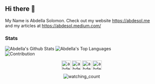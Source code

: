 ## Hi there 👋

My Name is Abdella Solomon. Check out my website https://abdesol.me and my articles at https://abdesol.medium.com/

### Stats
![Abdella's Github Stats](https://github-readme-stats.vercel.app/api?username=abdesol&theme=vue-dark&show_icons=true)
![Abdella's Top Languages](https://github-readme-stats.vercel.app/api/top-langs/?username=abdesol&theme=vue-dark&layout=compact&show_icons=true&exclude_repos=macao)
<br>
![Contribution](https://activity-graph.herokuapp.com/graph?username=abdesol&theme=react-dark&hide_border=true&area=true)
<br>
<p align="center">    
    <a href="https://www.linkedin.com/in/abdella-solomon-7070ab213/" target="blank"><img align="center" src="https://cdn2.iconfinder.com/data/icons/social-media-2285/512/1_Linkedin_unofficial_colored_svg-512.png" alt="abdesol" height="30" width="30" /></a>
    <a href="https://twitter.com/AbdellaSolomon" target="blank"><img align="center" src="https://cdn2.iconfinder.com/data/icons/social-media-2285/512/1_Twitter3_colored_svg-512.png" alt="abdesol" height="30" width="30" /></a>    
    <a href="https://www.fiverr.com/abdthecoder" target="blank"><img align="center" src="https://user-images.githubusercontent.com/45782139/77510964-c99c5300-6e91-11ea-9a6d-f1f33b56c846.png" alt="abdesol" height="30" width="30" /></a>    
    <a href="https://abdesol.medium.com/" target="blank"><img align="center" src="https://user-images.githubusercontent.com/69455299/137639812-c4850bed-c42a-487b-a314-8dcf84d0cacd.png" alt="abdesol" height="30" width="30" /></a>
</p>
<p align="center">
    <img src="https://komarev.com/ghpvc/?username=abdesol&color=lightgrey" alt="watching_count" />
</p>
